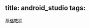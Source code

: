 title: android_studio
tags:
---

[基础教程](http://stormzhang.com/devtools/2014/11/25/android-studio-tutorial1/)